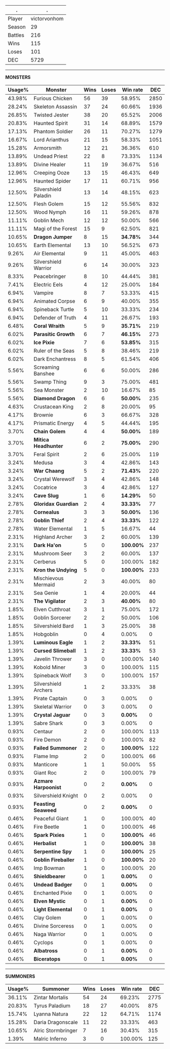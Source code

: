 .|.
|-|-
Player|victorvonhom
Season|29
Battles|216
Wins|115
Loses|101
DEC|5729

---
**MONSTERS**

Usage%|Monster|Wins|Loses|Win rate|DEC|
-|-|-|-|-|-|
43.98%|Furious Chicken|56|39|58.95%|2850|
28.24%|Skeleton Assassin|37|24|60.66%|1936|
26.85%|Twisted Jester|38|20|65.52%|2006|
20.83%|Haunted Spirit|31|14|68.89%|1579|
17.13%|Phantom Soldier|26|11|70.27%|1279|
16.67%|Lord Arianthus|21|15|58.33%|1051|
15.28%|Armorsmith|12|21|36.36%|610|
13.89%|Undead Priest|22|8|73.33%|1134|
13.89%|Divine Healer|11|19|36.67%|516|
12.96%|Creeping Ooze|13|15|46.43%|649|
12.96%|Haunted Spider|17|11|60.71%|956|
12.50%|Silvershield Paladin|13|14|48.15%|623|
12.50%|Flesh Golem|15|12|55.56%|832|
12.50%|Wood Nymph|16|11|59.26%|878|
11.11%|Goblin Mech|12|12|50.00%|566|
11.11%|Magi of the Forest|15|9|62.50%|821|
10.65%|**Dragon Jumper**|8|15|**34.78%**|344|
10.65%|Earth Elemental|13|10|56.52%|673|
9.26%|Air Elemental|9|11|45.00%|463|
9.26%|Silvershield Warrior|6|14|30.00%|323|
8.33%|Peacebringer|8|10|44.44%|381|
7.41%|Electric Eels|4|12|25.00%|184|
6.94%|Vampire|8|7|53.33%|415|
6.94%|Animated Corpse|6|9|40.00%|355|
6.94%|Spineback Turtle|5|10|33.33%|234|
6.94%|Defender of Truth|4|11|26.67%|193|
6.48%|**Coral Wraith**|5|9|**35.71%**|219|
6.02%|**Parasitic Growth**|6|7|**46.15%**|273|
6.02%|**Ice Pixie**|7|6|**53.85%**|315|
6.02%|Ruler of the Seas|5|8|38.46%|219|
6.02%|Dark Enchantress|8|5|61.54%|406|
5.56%|Screaming Banshee|6|6|50.00%|286|
5.56%|Swamp Thing|9|3|75.00%|481|
5.56%|Sea Monster|2|10|16.67%|85|
5.56%|**Diamond Dragon**|6|6|**50.00%**|235|
4.63%|Crustacean King|2|8|20.00%|95|
4.17%|Brownie|6|3|66.67%|328|
4.17%|Prismatic Energy|4|5|44.44%|195|
3.70%|**Chain Golem**|4|4|**50.00%**|189|
3.70%|**Mitica Headhunter**|6|2|**75.00%**|290|
3.70%|Feral Spirit|2|6|25.00%|119|
3.24%|Medusa|3|4|42.86%|143|
3.24%|**War Chaang**|5|2|**71.43%**|220|
3.24%|Crystal Werewolf|3|4|42.86%|148|
3.24%|Cocatrice|3|4|42.86%|127|
3.24%|**Cave Slug**|1|6|**14.29%**|50|
2.78%|**Gloridax Guardian**|2|4|**33.33%**|77|
2.78%|**Cornealus**|3|3|**50.00%**|136|
2.78%|**Goblin Thief**|2|4|**33.33%**|122|
2.78%|Water Elemental|1|5|16.67%|44|
2.31%|Highland Archer|3|2|60.00%|139|
2.31%|**Dark Ha'on**|5|0|**100.00%**|237|
2.31%|Mushroom Seer|3|2|60.00%|137|
2.31%|Cerberus|5|0|100.00%|182|
2.31%|**Kron the Undying**|5|0|**100.00%**|233|
2.31%|Mischievous Mermaid|2|3|40.00%|80|
2.31%|Sea Genie|1|4|20.00%|44|
2.31%|**The Vigilator**|2|3|**40.00%**|80|
1.85%|Elven Cutthroat|3|1|75.00%|172|
1.85%|Goblin Sorcerer|2|2|50.00%|106|
1.85%|Silvershield Bard|1|3|25.00%|38|
1.85%|Hobgoblin|0|4|0.00%|0|
1.39%|**Luminous Eagle**|1|2|**33.33%**|51|
1.39%|**Cursed Slimeball**|1|2|**33.33%**|53|
1.39%|Javelin Thrower|3|0|100.00%|140|
1.39%|Kobold Miner|3|0|100.00%|115|
1.39%|Spineback Wolf|3|0|100.00%|157|
1.39%|Silvershield Archers|1|2|33.33%|38|
1.39%|Pirate Captain|0|3|0.00%|0|
1.39%|Skeletal Warrior|0|3|0.00%|0|
1.39%|**Crystal Jaguar**|0|3|**0.00%**|0|
1.39%|Sabre Shark|0|3|0.00%|0|
0.93%|Centaur|2|0|100.00%|113|
0.93%|Fire Demon|2|0|100.00%|82|
0.93%|**Failed Summoner**|2|0|**100.00%**|122|
0.93%|Flame Imp|2|0|100.00%|66|
0.93%|Manticore|1|1|50.00%|55|
0.93%|Giant Roc|2|0|100.00%|79|
0.93%|**Azmare Harpoonist**|0|2|**0.00%**|0|
0.93%|Silvershield Knight|0|2|0.00%|0|
0.93%|**Feasting Seaweed**|0|2|**0.00%**|0|
0.46%|Peaceful Giant|1|0|100.00%|40|
0.46%|Fire Beetle|1|0|100.00%|46|
0.46%|**Spark Pixies**|1|0|**100.00%**|46|
0.46%|**Herbalist**|1|0|**100.00%**|38|
0.46%|**Serpentine Spy**|1|0|**100.00%**|25|
0.46%|**Goblin Fireballer**|1|0|**100.00%**|20|
0.46%|Imp Bowman|1|0|100.00%|20|
0.46%|**Shieldbearer**|0|1|**0.00%**|0|
0.46%|**Undead Badger**|0|1|**0.00%**|0|
0.46%|Enchanted Pixie|0|1|0.00%|0|
0.46%|**Elven Mystic**|0|1|**0.00%**|0|
0.46%|**Light Elemental**|0|1|**0.00%**|0|
0.46%|Clay Golem|0|1|0.00%|0|
0.46%|Divine Sorceress|0|1|0.00%|0|
0.46%|Naga Warrior|0|1|0.00%|0|
0.46%|Cyclops|0|1|0.00%|0|
0.46%|**Albatross**|0|1|**0.00%**|0|
0.46%|**Biceratops**|0|1|**0.00%**|0|

---
**SUMMONERS**

Usage%|Summoner|Wins|Loses|Win rate|DEC|
-|-|-|-|-|-|
36.11%|Zintar Mortalis|54|24|69.23%|2775|
20.83%|Tyrus Paladium|18|27|40.00%|875|
15.74%|Lyanna Natura|22|12|64.71%|1174|
15.28%|Daria Dragonscale|11|22|33.33%|463|
10.65%|Alric Stormbringer|7|16|30.43%|315|
1.39%|Malric Inferno|3|0|100.00%|125|
